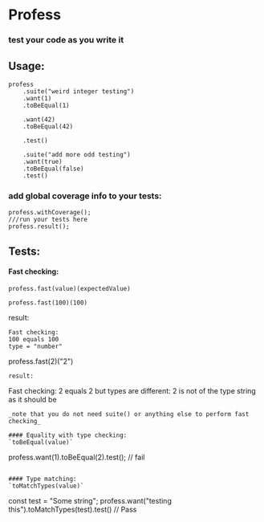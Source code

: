 # Profess  
### test your code as you write it

## Usage:  

```
profess
    .suite("weird integer testing")
    .want(1)
    .toBeEqual(1)

    .want(42)
    .toBeEqual(42)

    .test()

    .suite("add more odd testing")
    .want(true)
    .toBeEqual(false)
    .test()
```

### add global coverage info to your tests:  

```
profess.withCoverage();
///run your tests here
profess.result();
```

## Tests:  

#### Fast checking:  
`profess.fast(value)(expectedValue)`  
```
profess.fast(100)(100)
```   
result:
```
Fast checking:
100 equals 100
type = "number"
```
profess.fast(2)("2")
```  
result:
```
Fast checking:
2 equals 2 but types are different: 2 is not of the type string as it should be
```
_note that you do not need suite() or anything else to perform fast checking_  

#### Equality with type checking:  
`toBeEqual(value)`  
```
profess.want(1).toBeEqual(2).test(); // fail  
```  

#### Type matching:  
`toMatchTypes(value)`  
```
const test = "Some string";
profess.want("testing this").toMatchTypes(test).test() // Pass
```  
